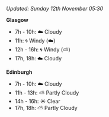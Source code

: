*Updated: Sunday 12th November 05:30*

**Glasgow**

* 7h - 10h: :cloud: Cloudy
* 11h: :cyclone: Windy (:cloud:)
* 12h - 16h: :cyclone: Windy (:partly_sunny:)
* 17h, 18h: :cloud: Cloudy

**Edinburgh**

* 7h - 10h: :cloud: Cloudy
* 11h - 13h: :partly_sunny: Partly Cloudy
* 14h - 16h: :sunny: Clear
* 17h, 18h: :partly_sunny: Partly Cloudy
